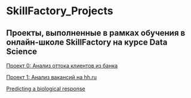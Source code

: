 # SkillFactory_Projects
## Проекты, выполненные в рамках обучения в онлайн-школе SkillFactory на курсе Data Science

[Проект 0: Анализ оттока клиентов из банка](https://github.com/Socol11/SkillFactory_Projects/tree/main/Project_0)

[Проект 1: Анализ вакансий на hh.ru](https://github.com/Socol11/SkillFactory_Projects/tree/main/Ptoject_1)

[Predicting a biological response](https://github.com/Socol11/SkillFactory_Projects/tree/main/Predicting%20a%20biological%20response)
